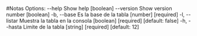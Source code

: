#Notas
Options:
      --help     Show help                                             [boolean]
      --version  Show version number                                   [boolean]
  -b, --base     Es la base de la tabla                      [number] [required]
  -l, --listar   Muestra la tabla en la consola
                                           [boolean] [required] [default: false]
  -h, --hasta    Limite de la tabla            [string] [required] [default: 12]